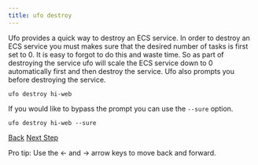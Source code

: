 ```yaml
---
title: ufo destroy
---
```


Ufo provides a quick way to destroy an ECS service. In order to destroy an ECS service you must makes sure that the desired number of tasks is first set to 0. It is easy to forgot to do this and waste time. So as part of destroying the service ufo will scale the ECS service down to 0 automatically first and then destroy the service.  Ufo also prompts you before destroying the service.

```
ufo destroy hi-web
```

If you would like to bypass the prompt you can use the `--sure` option.

```
ufo destroy hi-web --sure
```

<a id="prev" class="btn btn-basic" href="{% link _docs/ufo-scale.md %}">Back</a>
<a id="next" class="btn btn-primary" href="{% link _docs/ufo-docker-build.md %}">Next Step</a>
<p class="keyboard-tip">Pro tip: Use the <- and -> arrow keys to move back and forward.</p>

